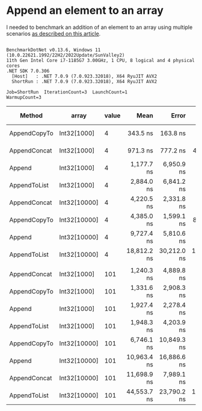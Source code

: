# Append an element to an array

I needed to benchmark an addition of an element to an array using multiple scenarios [as described on this article](https://www.techiedelight.com/add-new-elements-array-csharp/).


```

BenchmarkDotNet v0.13.6, Windows 11 (10.0.22621.1992/22H2/2022Update/SunValley2)
11th Gen Intel Core i7-1185G7 3.00GHz, 1 CPU, 8 logical and 4 physical cores
.NET SDK 7.0.306
  [Host]   : .NET 7.0.9 (7.0.923.32018), X64 RyuJIT AVX2
  ShortRun : .NET 7.0.9 (7.0.923.32018), X64 RyuJIT AVX2

Job=ShortRun  IterationCount=3  LaunchCount=1  
WarmupCount=3  

```
|       Method |        array | value |        Mean |       Error |      StdDev |    StdErr |         Min |         Max |        Op/s | Ratio |    Gen0 |   Gen1 | Allocated | Alloc Ratio |
|------------- |------------- |------ |------------:|------------:|------------:|----------:|------------:|------------:|------------:|------:|--------:|-------:|----------:|------------:|
| AppendCopyTo |  Int32[1000] |     4 |    343.5 ns |    163.8 ns |     8.98 ns |   5.19 ns |    336.8 ns |    353.7 ns | 2,911,106.8 |  0.31 |  0.6423 |      - |   3.94 KB |        1.00 |
| AppendConcat |  Int32[1000] |     4 |    971.3 ns |    777.2 ns |    42.60 ns |  24.60 ns |    943.3 ns |  1,020.3 ns | 1,029,600.1 |  0.87 |  0.6657 |      - |   4.08 KB |        1.04 |
|       Append |  Int32[1000] |     4 |  1,177.7 ns |  6,950.9 ns |   381.00 ns | 219.97 ns |    877.0 ns |  1,606.2 ns |   849,120.2 |  1.00 |  0.6409 |      - |   3.94 KB |        1.00 |
| AppendToList |  Int32[1000] |     4 |  2,884.0 ns |  6,841.2 ns |   374.99 ns | 216.50 ns |  2,607.8 ns |  3,310.9 ns |   346,743.0 |  2.67 |  2.5673 | 0.0916 |  15.73 KB |        4.00 |
| AppendConcat | Int32[10000] |     4 |  4,220.5 ns |  2,331.8 ns |   127.81 ns |  73.79 ns |  4,096.9 ns |  4,352.1 ns |   236,937.2 |  3.80 |  6.3629 |      - |  39.23 KB |        9.96 |
| AppendCopyTo | Int32[10000] |     4 |  4,385.0 ns |  1,599.1 ns |    87.65 ns |  50.61 ns |  4,287.6 ns |  4,457.6 ns |   228,052.3 |  3.98 |  6.3248 |      - |  39.09 KB |        9.93 |
|       Append | Int32[10000] |     4 |  9,727.4 ns |  5,810.6 ns |   318.50 ns | 183.88 ns |  9,523.8 ns | 10,094.4 ns |   102,802.8 |  8.81 |  6.3171 |      - |  39.09 KB |        9.93 |
| AppendToList | Int32[10000] |     4 | 18,812.2 ns | 30,212.0 ns | 1,656.02 ns | 956.10 ns | 17,054.3 ns | 20,342.8 ns |    53,157.1 | 16.89 | 25.4211 | 5.6458 | 156.36 KB |       39.71 |
|              |              |       |             |             |             |           |             |             |             |       |         |        |           |             |
| AppendConcat |  Int32[1000] |   101 |  1,240.3 ns |  4,889.8 ns |   268.03 ns | 154.75 ns |    942.8 ns |  1,463.0 ns |   806,239.3 |  0.65 |  0.6657 |      - |   4.08 KB |        1.04 |
| AppendCopyTo |  Int32[1000] |   101 |  1,331.6 ns |  2,908.3 ns |   159.41 ns |  92.04 ns |  1,187.5 ns |  1,502.9 ns |   750,955.4 |  0.69 |  0.6409 |      - |   3.94 KB |        1.00 |
|       Append |  Int32[1000] |   101 |  1,927.4 ns |  2,278.4 ns |   124.89 ns |  72.10 ns |  1,783.2 ns |  2,000.8 ns |   518,829.7 |  1.00 |  0.6409 |      - |   3.94 KB |        1.00 |
| AppendToList |  Int32[1000] |   101 |  1,948.3 ns |  4,203.9 ns |   230.43 ns | 133.04 ns |  1,739.4 ns |  2,195.5 ns |   513,279.4 |  1.01 |  2.5673 | 0.0916 |  15.73 KB |        4.00 |
| AppendCopyTo | Int32[10000] |   101 |  6,746.1 ns | 10,849.3 ns |   594.69 ns | 343.34 ns |  6,276.2 ns |  7,414.7 ns |   148,234.4 |  3.52 |  6.3248 |      - |  39.09 KB |        9.93 |
|       Append | Int32[10000] |   101 | 10,963.4 ns | 16,886.6 ns |   925.61 ns | 534.40 ns |  9,979.9 ns | 11,817.4 ns |    91,212.2 |  5.71 |  6.3171 |      - |  39.09 KB |        9.93 |
| AppendConcat | Int32[10000] |   101 | 11,698.9 ns |  7,989.1 ns |   437.91 ns | 252.83 ns | 11,227.3 ns | 12,092.6 ns |    85,477.8 |  6.10 |  6.3629 |      - |  39.23 KB |        9.96 |
| AppendToList | Int32[10000] |   101 | 44,553.7 ns | 23,790.2 ns | 1,304.02 ns | 752.88 ns | 43,640.5 ns | 46,047.2 ns |    22,444.8 | 23.16 | 25.3906 | 5.6152 | 156.36 KB |       39.71 |
